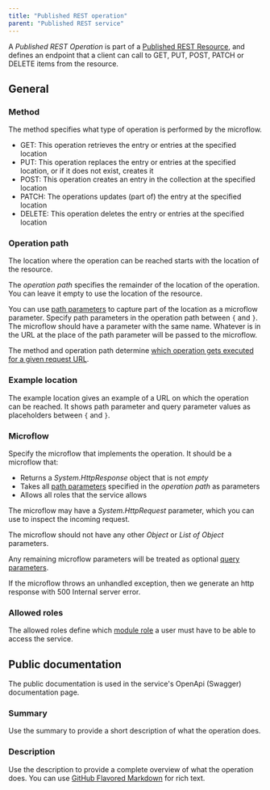 ```yaml
---
title: "Published REST operation"
parent: "Published REST service"
---
```


A _Published REST Operation_ is part of a [Published REST Resource](published-rest-resource), and defines an endpoint that a client can call to GET, PUT, POST, PATCH or DELETE items from the resource.

## General

### Method

The method specifies what type of operation is performed by the microflow.

* GET: This operation retrieves the entry or entries at the specified location
* PUT: This operation replaces the entry or entries at the specified location, or if it does not exist, creates it
* POST: This operation creates an entry in the collection at the specified location
* PATCH: The operations updates (part of) the entry at the specified location
* DELETE: This operation deletes the entry or entries at the specified location

### Operation path

The location where the operation can be reached starts with the location of the resource.

The _operation path_ specifies the remainder of the location of the operation. You can leave it empty to use the location of the resource.

You can use [path parameters](published-rest-path-parameters) to capture part of the location as a microflow parameter. Specify path parameters in the operation path between `{` and `}`. The microflow should have a parameter with the same name. Whatever is in the URL at the place of the path parameter will be passed to the microflow.

The method and operation path determine [which operation gets executed for a given request URL](published-rest-routing).

### Example location

The example location gives an example of a URL on which the operation can be reached. It shows path parameter and query parameter values as placeholders between `{` and `}`.

### Microflow

Specify the microflow that implements the operation. It should be a microflow that:

* Returns a *System.HttpResponse* object that is not _empty_
* Takes all [path parameters](published-rest-path-parameters) specified in the _operation path_ as parameters
* Allows all roles that the service allows

The microflow may have a *System.HttpRequest* parameter, which you can use to inspect the incoming request.

The microflow should not have any other *Object* or *List of Object* parameters.

Any remaining microflow parameters will be treated as optional [query parameters](published-rest-query-parameters).

If the microflow throws an unhandled exception, then we generate an http response with 500 Internal server error.

### Allowed roles

The allowed roles define which [module role](module-role) a user must have to be able to access the service.

## Public documentation

The public documentation is used in the service's OpenApi (Swagger) documentation page.

### Summary

Use the summary to provide a short description of what the operation does.

### Description

Use the description to provide a complete overview of what the operation does. You can use [GitHub Flavored Markdown](gfm-syntax) for rich text.
